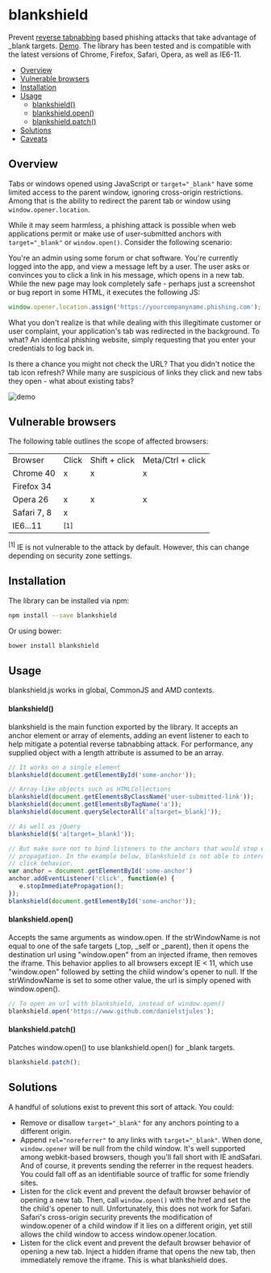 # blankshield

Prevent [reverse tabnabbing](https://sites.google.com/site/bughunteruniversity/nonvuln/phishing-with-window-opener)
based phishing attacks that take advantage of _blank targets.
[Demo](http://danielstjules.github.io/blankshield/). The library has been tested
and is compatible with the latest versions of Chrome, Firefox, Safari, Opera,
as well as IE6-11.

* [Overview](#overview)
* [Vulnerable browsers](#vulnerable-browsers)
* [Installation](#installation)
* [Usage](#usage)
  * [blankshield()](#blankshield-1)
  * [blankshield.open()](#blankshieldopen)
  * [blankshield.patch()](#blankshieldpatch)
* [Solutions](#solutions)
* [Caveats](#caveats)

## Overview

Tabs or windows opened using JavaScript or `target="_blank"` have some limited
access to the parent window, ignoring cross-origin restrictions. Among that
is the ability to redirect the parent tab or window using
`window.opener.location`.

While it may seem harmless, a phishing attack is possible when web applications
permit or make use of user-submitted anchors with `target="_blank"` or
`window.open()`. Consider the following scenario:

You're an admin using some forum or chat software. You're currently logged
into the app, and view a message left by a user. The user asks or convinces
you to click a link in his message, which opens in a new tab. While the new
page may look completely safe - perhaps just a screenshot or bug report in some
HTML, it executes the following JS:

``` JavaScript
window.opener.location.assign('https://yourcompanyname.phishing.com');
```

What you don't realize is that while dealing with this illegitimate customer or
user complaint, your application's tab was redirected in the background. To
what? An identical phishing website, simply requesting that you enter your
credentials to log back in.

Is there a chance you might not check the URL? That you didn't notice the tab
icon refresh? While many are suspicious of links they click and new tabs they
open - what about existing tabs?

![demo](http://danielstjules.com/github/blankshield-chrome-demo.gif)

## Vulnerable browsers

The following table outlines the scope of affected browsers:

<table>
  <tr>
    <td>Browser</td>
    <td>Click</td>
    <td>Shift + click</td>
    <td>Meta/Ctrl + click</td>
  </tr>
  <tr>
    <td>Chrome 40</td>
    <td>x</td>
    <td>x</td>
    <td>x</td>
  </tr>
  <tr>
    <td>Firefox 34</td>
    <td></td>
    <td></td>
    <td></td>
  </tr>
  <tr>
    <td>Opera 26</td>
    <td>x</td>
    <td>x</td>
    <td>x</td>
  </tr>
  <tr>
    <td>Safari 7, 8</td>
    <td>x</td>
    <td></td>
    <td></td>
  </tr>
  <tr>
    <td>IE6...11</td>
    <td colspan="3"><sup>[1]</sup></td>
  </tr>
</table>

<sup>[1]</sup> IE is not vulnerable to the attack by default. However, this can
change depending on security zone settings.

## Installation

The library can be installed via npm:

``` bash
npm install --save blankshield
```

Or using bower:

``` bash
bower install blankshield
```

## Usage

blankshield.js works in global, CommonJS and AMD contexts.

#### blankshield()

blankshield is the main function exported by the library. It accepts an
anchor element or array of elements, adding an event listener to each to
help mitigate a potential reverse tabnabbing attack. For performance, any
supplied object with a length attribute is assumed to be an array.

``` JavaScript
// It works on a single element
blankshield(document.getElementById('some-anchor'));

// Array-like objects such as HTMLCollections
blankshield(document.getElementsByClassName('user-submitted-link'));
blankshield(document.getElementsByTagName('a'));
blankshield(document.querySelectorAll('a[target=_blank]'));

// As well as jQuery
blankshield($('a[target=_blank]'));

// But make sure not to bind listeners to the anchors that would stop event
// propagation. In the example below, blankshield is not able to intercept the
// click behavior.
var anchor = document.getElementById('some-anchor')
anchor.addEventListener('click', function(e) {
   e.stopImmediatePropagation();
});
blankshield(document.getElementById('some-anchor'));
```

#### blankshield.open()

Accepts the same arguments as window.open. If the strWindowName is not
equal to one of the safe targets (_top, _self or _parent), then it opens
the destination url using "window.open" from an injected iframe, then
removes the iframe. This behavior applies to all browsers except IE < 11,
which use "window.open" followed by setting the child window's opener to
null. If the strWindowName is set to some other value, the url is simply
opened with window.open().

``` JavaScript
// To open an url with blankshield, instead of window.open()
blankshield.open('https://www.github.com/danielstjules');
```

#### blankshield.patch()

Patches window.open() to use blankshield.open() for _blank targets.

``` JavaScript
blankshield.patch();
```

## Solutions

A handful of solutions exist to prevent this sort of attack. You could:

* Remove or disallow `target="_blank"` for any anchors pointing to a
  different origin.
* Append `rel="noreferrer"` to any links with `target="_blank"`. When done,
  `window.opener` will be null from the child window. It's well supported among
  webkit-based browsers, though you'll fall short with IE andSafari. And of
  course, it prevents sending the referrer in the request headers. You could
  fall off as an identifiable source of traffic for some friendly sites.
* Listen for the click event and prevent the default browser behavior of
  opening a new tab. Then, call `window.open()` with the href and set the
  the child's opener to null. Unfortunately, this does not work for Safari.
  Safari's cross-origin security prevents the modification of window.opener of a
  child window if it lies on a different origin, yet still allows the child
  window to access window.opener.location.
* Listen for the click event and prevent the default browser behavior of
  opening a new tab. Inject a hidden iframe that opens the new tab, then
  immediately remove the iframe. This is what blankshield does.

